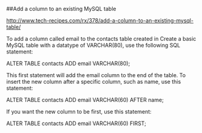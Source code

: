 ##Add a column to an existing MySQL table


http://www.tech-recipes.com/rx/378/add-a-column-to-an-existing-mysql-table/

To add a column called email to the contacts table created in Create a basic MySQL table with a datatype of VARCHAR(80), use the following SQL statement:

ALTER TABLE contacts ADD email VARCHAR(80);

This first statement will add the email column to the end of the table. To insert the new column after a specific column, such as name, use this statement:

ALTER TABLE contacts ADD email VARCHAR(60) AFTER name;

If you want the new column to be first, use this statement:

ALTER TABLE contacts ADD email VARCHAR(60) FIRST;